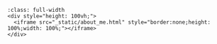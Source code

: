 # Welcome

<style>
  h1 {
    display: none;
  }
  .header-article__inner .header-article-items__end {
      display: none;
  }
  footer {
    display: none;
  }
</style>

```{raw} html
:class: full-width
<div style="height: 100vh;">
  <iframe src="_static/about_me.html" style="border:none;height: 100%;width: 100%;"></iframe>
</div>
```